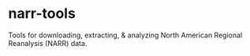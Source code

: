 # narr-tools
Tools for downloading, extracting, & analyzing North American Regional Reanalysis (NARR) data.
